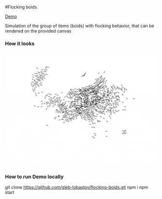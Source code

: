 #Flocking boids

[Demo](https://gleb-lobastov.github.io/flocking-boids/)

Simulation of the group of items (boids) with flocking behavior, that can be rendered on the provided canvas

### How it looks
![example output](./demo/screenshot.gif)

### How to run Demo locally
git clone https://github.com/gleb-lobastov/flocking-boids.git
npm i
npm start
